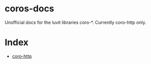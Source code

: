 # coros-docs
Unofficial docs for the luvit libraries coro-*. Currently coro-http only.

# Index
- [coro-http](https://github.com/Bilal2453/coros-docs/blob/master/docs/coro-http.md)
